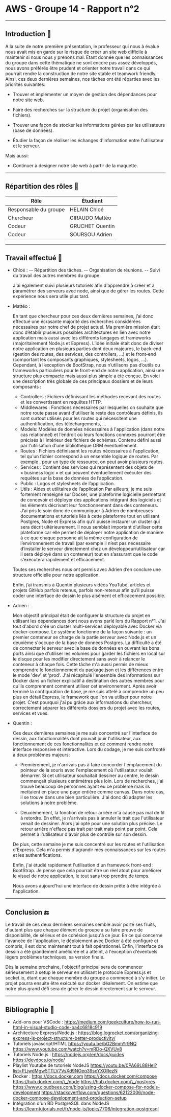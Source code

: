 # AWS - Groupe 14 - Rapport n°2

---

## Introduction :speech_balloon:	

A la suite de notre première présentation, le professeur qui nous à évalué nous avait mis en garde sur le risque de créer un site web difficile à maintenir si nous nous y prenons mal. Etant donnée que les connaissances du groupe dans cette thématique ne sont encore pas assez développés, nous avons préférés être prudent et orienter notre travail dans ce qui pourrait rendre la construction de notre site stable et teamwork friendly. Ainsi, ces deux dernières semaines, nos tâches ont été réparties avec les priorités suivantes:

- Trouver et implémenter un moyen de gestion des dépendances pour notre site web.

- Faire des recherches sur la structure du projet (organisation des fichiers).

- Trouver une façon de stocker les informations gérées par les utilisateurs (base de données).

- Étudier la façon de réaliser les échanges d'information entre l'utilisateur et le serveur.
 
Mais aussi:

- Continuer à designer notre site web à partir de la maquette.

---

## Répartition des rôles :briefcase: 

| Rôle | Étudiant |
|---|---|
| Responsable du groupe | HELAIN Chloé |
| Chercheur | GIRAUDO Mattéo |
| Codeur | GRUCHET Quentin |
| Codeur | SOURSOU Adrien |

---

## Travail effectué :construction: 

- Chloé : 
 -- Répartition des tâches.
 -- Organisation de réunions.
 -- Suivi du travail des autres membres du groupe.
     
    J'ai également suivi plusieurs tutoriels afin d'apprendre à créer et à paramétrer des serveurs avec node, ainsi que de gérer les routes. Cette expérience nous sera utile plus tard. 
 
- Mattéo : 
        
    En tant que chercheur pour ces deux dernières semaines, j’ai donc effectué une écrasante majorité des recherches considérées nécessaires par notre chef de projet actuel. Ma première mission était donc d’établir plusieurs possibles architectures en lien avec notre application mais aussi avec les différents langages et frameworks (majoritairement Node.js et Express). L’idée initiale était donc de diviser notre application en plusieurs parties dont deux majeures,  le back-end (gestion des routes, des services, des controllers, …) et le front-end (comportant les composants graphiques, stylesheets, logos, …). Cependant, à l’exception de BootStrap, nous n’utilisons pas d’outils ou frameworks particuliers pour le front-end de notre application, ainsi une structure plus compacte mais aussi plus simple a été conçue. En voici une description très globale de ces principaux dossiers et de leurs composants : 
    
    - Controllers : Fichiers définissant les méthodes recevant des routes et les convertissant en requêtes HTTP.
    - Middlewares : Fonctions nécessaires par lesquelles on souhaite que notre route passe avant d'utiliser le reste des contrôleurs définis, ils sont surtout utilisés pour les routes qui nécessitent une authentification, des téléchargements, ...
    - Models: Modèles de données nécessaires à l'application (dans notre cas relationnel) et l’endroit où leurs fonctions connexes pourront être précisés à l'intérieur des fichiers de schémas. Contenu défini aussi par l'utilisation d'une bibliothèque ORM éventuellement.
    - Routes : Fichiers définissant les routes nécessaires à l'application, tel qu'un fichier correspond à un ensemble logique de routes. Par exemple , pour un type de ressource, on peut avoir plusieurs routes.
    - Services : Contient des services qui représentent des objets de « business logic » et qui peuvent éventuellement exécuter des requêtes sur la base de données de l’application.
    - Public : Logos et stylesheets de l’application.
    - Utils : Aides et utilitaires de l’application
      Par ailleurs, je me suis fortement renseigné sur Docker, une plateforme logicielle permettant de concevoir et déployer des applications intégrant des logiciels et les éléments décrivant leur fonctionnement dans des conteneurs. J’ai pris le soin donc de communiquer à Adrien de nombreuses documentations et tutoriels liés à cette plateforme tout en utilisant Postgres, Node et Express afin qu’il puisse instaurer un cluster qui sera décrit ultérieurement. Il nous semblait important d’utiliser cette plateforme car elle permet de déployer notre application de manière à ce que chaque personne ait la même configuration de l’environnement de travail (par exemple il n’est pas nécessaire d’installer le serveur directement chez un développeur/utilisateur car il sera déployé dans un conteneur) tout en s’assurant que le code s’exécutera rapidement et efficacement.
      
     Toutes ses recherches nous ont permis avec Adrien d’en conclure une structure officielle pour notre application. 
      
     Enfin, j’ai transmis à Quentin plusieurs vidéos YouTube, articles et projets GitHub parfois retenus, parfois non-retenus afin qu’il puisse coder une interface de dessin le plus aisément et efficacement possible. 


- Adrien : 

    Mon objectif principal était de configurer la structure du projet en utilisant les dépendances dont nous avons parlé lors du Rapport n°1. J'ai tout d'abord créé un cluster multi-services déployable avec Docker via docker-compose. Le système fonctionne de la façon suivante : un premier conteneur se charge de la partie serveur avec Node.js et un deuxième s'occupe de la base de données Postgres. La difficulté a été de connecter le serveur avec la base de données en ouvrant les bons ports ainsi que d'utiliser les volumes pour garder les fichiers en local sur le disque pour les modifier directement sans avoir à relancer le conteneur à chaque fois. Cette tâche m'a aussi permis de mieux comprendre le fonctionnement du package.json et les différences entre le mode 'dev' et 'prod'. J'ai récapitulé l'ensemble des informations sur Docker dans un fichier explicatif à destination des autres membres pour qu'ils comprennent comment utiliser cet environnement.
    Après avoir terminé la configuration de base, je me suis attelé à comprendre un peu plus en détail Express, le framework que l'on va utiliser pour notre projet. C'est pourquoi j'ai pu grâce aux informations du chercheur, correctement séparer les différents dossiers du projet avec les routes, services et vues.

- Quentin :

    Ces deux dernières semaines je me suis concentré sur l'interface de dessin, aux fonctionnalités dont pouvait jouir l'utilisateur, aux fonctionnement de ces fonctionnalités et de comment rendre notre interface responsive et intéractive. Lors du codage, je me suis confronté à deux problèmes majeurs: 

    - Premièrement, je n'arrivais pas à faire concorder l'emplacement du pointeur de la souris avec l'emplacement où l'utilisateur voulait démarrer. Si cet utilisateur souhaitait dessiner au centre, le dessin commençait plusieurs centimètres plus loin. Lors de recherches, j'ai trouvé beaucoup de personnes ayant eu ce problème mais ils mettaient en place une page entière comme canvas. Dans notre cas, il se trouve dans une bien particulière. J'ai donc dû adapter les solutions à notre problème.

    - Deuxièmement, la fonction de retour arrière m'a causé pas mal de fil à retordre. En effet, je n'arrivais pas à annuler le trait que l'utilisateur venait de dessiner. Alors j'ai opté pour une solution plus précise. Le retour arrière n'efface pas trait par trait mais point par point. Cela permet à l'utilisateur d'avoir plus de contrôle sur son dessin.
    
    De plus, cette semaine je me suis concentré sur les routes et l'utilisation d'Express. Cela m'a permis d'agrandir mes connaissances sur les routes et les authentifications. 
    
    Enfin, j'ai étudié rapidement l'utilisation d'un framework front-end : BootStrap. Je pense que cela pourrait être un réel atout pour améliorer le visuel de notre application, le tout sans trop prendre de temps.

    Nous avons aujourd'hui une interface de dessin prête à être intégrée à l'application.


---

## Conclusion :end: 

Le travail de ces deux dernières semaines semble avoir porté ses fruits, d'autant plus que chaque élément du groupe a su faire preuve de disponibilité, de sérieux et de cohésion jusqu'à ce jour.
En ce qui concerne l'avancée de l'application, le déploiement avec Docker à été configuré et compris, il est donc maintenant tout à fait opérationnel. Enfin, l'interface de dessin a été grandement améliorée et a atteint, à l'exception d'éventuels légers problèmes techniques, sa version finale.

Dès la semaine prochaine, l'objectif principal sera de commencer sérieusement à setup le serveur en utilisant le protocole Express.js et socket.io, étant que chaque membre du groupe a commencé à s'y initier. Le projet pourra ensuite être exécuté sur docker idéalement. On estime que notre plus grand défi sera de gérer le dessin directement sur le serveur.

---

## Bibliographie :book: 

- Add-ons pour VSCode : 
https://medium.com/geekculture/how-to-run-html-in-visual-studio-code-ba4c6818c919
- Architecture Express/Node.js : 
https://blog.logrocket.com/organizing-express-js-project-structure-better-productivity/
- Tutoriels javascript/HTML
https://youtu.be/bG2BmmYr9NQ
https://www.youtube.com/watch?v=mRDo-QXVUv8
- Tutoriels Node.js :
https://nodejs.org/en/docs/guides
https://devdocs.io/node/
- Playlist Youtube de tutoriels NodeJS
https://youtu.be/0PA69L88HeI?list=PLjwdMgw5TTLV7VsXd9NOeq39soYXORezN
- Docker : 
https://docs.docker.com
https://docs.docker.com/compose
https://hub.docker.com/\_/node
https://hub.docker.com/\_/postgres
https://www.cloudbees.com/blog/using-docker-compose-for-nodejs-development
https://stackoverflow.com/questions/62122006/node-docker-compose-development-and-production-setup
- Intégration d'un BD PostgreSQL dans NodeJS
https://learntutorials.net/fr/node-js/topic/7706/integration-postgresql